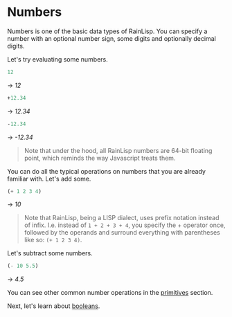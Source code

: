 ﻿# Numbers
Numbers is one of the basic data types of RainLisp.
You can specify a number with an optional number sign, some digits and optionally decimal digits.

Let's try evaluating some numbers.

```scheme
12
```
-> *12*

```scheme
+12.34
```
-> *12.34*

```scheme
-12.34
```
-> *-12.34*

> Note that under the hood, all RainLisp numbers are 64-bit floating point, which reminds the way Javascript treats them.

You can do all the typical operations on numbers that you are already familiar with.
Let's add some.

```scheme
(+ 1 2 3 4)
```
-> *10*

> Note that RainLisp, being a LISP dialect, uses prefix notation instead of infix.
I.e. instead of `1 + 2 + 3 + 4`, you specify the + operator once, followed by the operands 
and surround everything with parentheses like so: `(+ 1 2 3 4)`.

Let's subtract some numbers.

```scheme
(- 10 5.5)
```
-> *4.5*

You can see other common number operations in the [primitives](../primitives.md) section.

Next, let's learn about [booleans](booleans.md).

